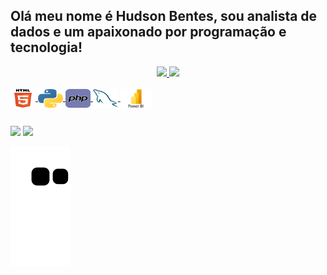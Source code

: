 ## Olá meu nome é Hudson Bentes, sou analista de dados e um apaixonado por programação e tecnologia!
<div align="center">
  <a href="https://github.com/hudsoncbentes">
  <img height="160em" src="https://github-readme-stats.vercel.app/api?username=hudsoncbentes&show_icons=true&theme=dark&include_all_commits=true&count_private=true"/>
  <img height="160em" src="https://github-readme-stats.vercel.app/api/top-langs/?username=hudsoncbentes&layout=compact&langs_count=7&theme=dark"/>
</div>
<div style="display: inline_block"><br>
  <img align="center" alt="hud-HTML" height="30" width="40" src="https://github.com/hudsoncbentes/icons/blob/main/html.svg">
  <img align="center" alt="hud-PYTHON" height="30" width="40" src="https://github.com/hudsoncbentes/icons/blob/main/python.svg">
  <img align="center" alt="hud-PHP" height="30" width="40" src="https://github.com/hudsoncbentes/icons/blob/main/Php.svg">
  <img align="center" alt="hud-MYSQL" height="30" width="40" src="https://github.com/hudsoncbentes/icons/blob/main/Type%3DDefault%20(1).svg">
  <img align="center" alt="hud-PBI" height="30" width="50" src="https://github.com/hudsoncbentes/icons/blob/main/Microsoft-Power-BI-Symbol.png">
</div>
  
  ##
 
<div> 
  <a href = "mailto:hudsoncorreabentes@gmail.com"><img src="https://img.shields.io/badge/-Gmail-%23333?style=for-the-badge&logo=gmail&logoColor=white" target="_blank"></a>
  <a href="https://www.linkedin.com/in/hudson-corr%C3%AAa-bentes-78754bb9" target="_blank"><img src="https://img.shields.io/badge/-LinkedIn-%230077B5?style=for-the-badge&logo=linkedin&logoColor=white" target="_blank"></a> 
 
  ![Snake animation](https://github.com/rafaballerini/rafaballerini/blob/output/github-contribution-grid-snake.svg)
 
</div>
